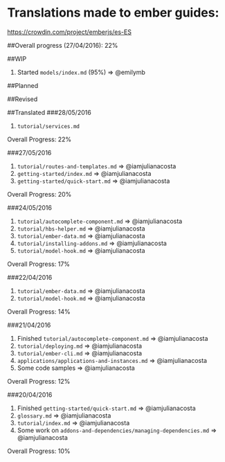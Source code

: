 # Translations made to ember guides:
https://crowdin.com/project/emberjs/es-ES

##Overall progress (27/04/2016): 22%

##WIP
1. Started `models/index.md` (95%) => @emilymb

##Planned

##Revised

##Translated
###28/05/2016
1. `tutorial/services.md`

Overall Progress: 22%

###27/05/2016
1. `tutorial/routes-and-templates.md` => @iamjulianacosta
2. `getting-started/index.md` => @iamjulianacosta
3. `getting-started/quick-start.md` => @iamjulianacosta

Overall Progress: 20%

###24/05/2016
1. `tutorial/autocomplete-component.md` => @iamjulianacosta
2. `tutorial/hbs-helper.md` => @iamjulianacosta
3. `tutorial/ember-data.md` => @iamjulianacosta
4. `tutorial/installing-addons.md` => @iamjulianacosta
5. `tutorial/model-hook.md` => @iamjulianacosta

Overall Progress: 17%

###22/04/2016
1. `tutorial/ember-data.md` => @iamjulianacosta
2. `tutorial/model-hook.md` => @iamjulianacosta

Overall Progress: 14%

###21/04/2016
1. Finished `tutorial/autocomplete-component.md` => @iamjulianacosta
2. `tutorial/deploying.md` => @iamjulianacosta
3. `tutorial/ember-cli.md` => @iamjulianacosta
4. `applications/applications-and-instances.md`  => @iamjulianacosta
5. Some code samples => @iamjulianacosta

Overall Progress: 12%

###20/04/2016
1. Finished `getting-started/quick-start.md` => @iamjulianacosta
2. `glossary.md` => @iamjulianacosta
3. `tutorial/index.md` => @iamjulianacosta
4. Some work on `addons-and-dependencies/managing-dependencies.md` => @iamjulianacosta

Overall Progress: 10%
